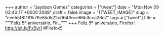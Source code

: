 
+++
author = "Jaydson Gomes"
categories = ["tweet"]
date = "Mon Nov 09 03:40:17 +0000 2009"
draft = false
image = "{TWEET_IMAGE}"
slug = "eee55f8f181579e85d522c0643ece66b3cca26e7"
tags = ["tweet"]
title = """Feliz 5º aniversário, Fir..."""
+++
Feliz 5º aniversário, Firefox! http://bit.ly/Fx5yr1 #Firefox5
